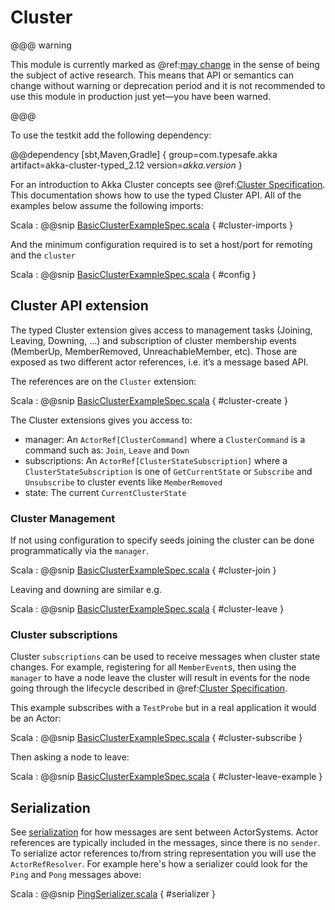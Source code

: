 # Cluster

@@@ warning

This module is currently marked as @ref:[may change](common/may-change.md) in the sense
  of being the subject of active research. This means that API or semantics can
  change without warning or deprecation period and it is not recommended to use
  this module in production just yet—you have been warned.
  
@@@

To use the testkit add the following dependency:

@@dependency [sbt,Maven,Gradle] {
  group=com.typesafe.akka
  artifact=akka-cluster-typed_2.12
  version=$akka.version$
}

For an introduction to Akka Cluster concepts see @ref:[Cluster Specification](common/cluster.md). This documentation shows how to use the typed
Cluster API. All of the examples below assume the following imports:

Scala
:  @@snip [BasicClusterExampleSpec.scala]($akka$/akka-cluster-typed/src/test/scala/docs/akka/cluster/typed/BasicClusterExampleSpec.scala) { #cluster-imports }

And the minimum configuration required is to set a host/port for remoting and the `cluster` 

Scala
:  @@snip [BasicClusterExampleSpec.scala]($akka$/akka-cluster-typed/src/test/scala/docs/akka/cluster/typed/BasicClusterExampleSpec.scala) { #config }

## Cluster API extension 

The typed Cluster extension gives access to management tasks (Joining, Leaving, Downing, …) and subscription of 
cluster membership events (MemberUp, MemberRemoved, UnreachableMember, etc). Those are exposed as two different actor 
references, i.e. it’s a message based API. 

The references are on the `Cluster` extension:

Scala
:  @@snip [BasicClusterExampleSpec.scala]($akka$/akka-cluster-typed/src/test/scala/docs/akka/cluster/typed/BasicClusterExampleSpec.scala) { #cluster-create }


The Cluster extensions gives you access to:

* manager: An `ActorRef[ClusterCommand]` where a `ClusterCommand` is a command such as: `Join`, `Leave` and `Down`
* subscriptions: An `ActorRef[ClusterStateSubscription]` where a `ClusterStateSubscription` is one of `GetCurrentState` or `Subscribe` and `Unsubscribe` to cluster events like `MemberRemoved`
* state: The current `CurrentClusterState`


### Cluster Management 

If not using configuration to specify seeds joining the cluster can be done programmatically via the `manager`.

Scala
:  @@snip [BasicClusterExampleSpec.scala]($akka$/akka-cluster-typed/src/test/scala/docs/akka/cluster/typed/BasicClusterExampleSpec.scala) { #cluster-join }

Leaving and downing are similar e.g.

Scala
:  @@snip [BasicClusterExampleSpec.scala]($akka$/akka-cluster-typed/src/test/scala/docs/akka/cluster/typed/BasicClusterExampleSpec.scala) { #cluster-leave }

### Cluster subscriptions

Cluster `subscriptions` can be used to receive messages when cluster state changes. For example, registering
for all `MemberEvent`s, then using the `manager` to have a node leave the cluster will result in events
for the node going through the lifecycle described in @ref:[Cluster Specification](common/cluster.md).

This example subscribes with a `TestProbe` but in a real application it would be an Actor:

Scala
:  @@snip [BasicClusterExampleSpec.scala]($akka$/akka-cluster-typed/src/test/scala/docs/akka/cluster/typed/BasicClusterExampleSpec.scala) { #cluster-subscribe }

Then asking a node to leave:

Scala
:  @@snip [BasicClusterExampleSpec.scala]($akka$/akka-cluster-typed/src/test/scala/docs/akka/cluster/typed/BasicClusterExampleSpec.scala) { #cluster-leave-example }

## Serialization

See [serialization](https://doc.akka.io/docs/akka/current/scala/serialization.html) for how messages are sent between 
ActorSystems. Actor references are typically included in the messages, 
since there is no `sender`. To serialize actor references to/from string representation you will use the `ActorRefResolver`.
For example here's how a serializer could look for the `Ping` and `Pong` messages above: 

Scala
:  @@snip [PingSerializer.scala]($akka$/akka-cluster-typed/src/test/scala/docs/akka/cluster/typed/PingSerializer.scala) { #serializer }


